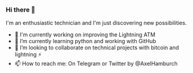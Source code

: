 ### Hi there 👋

<!--
**AxelHamburch/AxelHamburch** is a ✨ _special_ ✨ repository because its `README.md` (this file) appears on your GitHub profile. -->

I'm an enthusiastic technician and I'm just discovering new possibilities.

- 🔭 I'm currently working on improving the Lightning ATM
- 🌱 I’m currently learning python and working with GitHub
- 👯 I’m looking to collaborate on technical projects with bitcoin and lightning ⚡
- 📫 How to reach me: On Telegram or Twitter by @AxelHamburch

